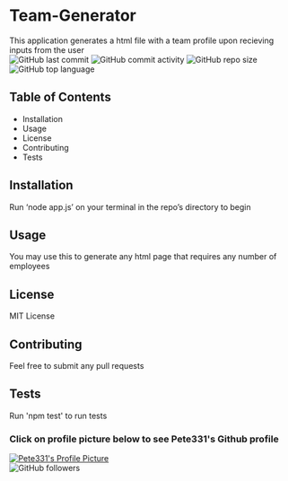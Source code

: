 # Team-Generator

This application generates a html file with a team profile upon recieving inputs from the user  
![GitHub last commit](https://img.shields.io/github/last-commit/Pete331/Team-Generator)
![GitHub commit activity](https://img.shields.io/github/commit-activity/y/Pete331/Team-Generator)
![GitHub repo size](https://img.shields.io/github/repo-size/Pete331/Team-Generator)
![GitHub top language](https://img.shields.io/github/languages/top/Pete331/Team-Generator)  
## Table of Contents
- Installation
- Usage
- License
- Contributing
- Tests

## Installation
Run ‘node app.js’ on your terminal in the repo’s directory to begin
## Usage
You may use this to generate any html page that requires any number of employees
## License
MIT License
## Contributing
Feel free to submit any pull requests
## Tests
Run 'npm test' to run tests

### Click on profile picture below to see Pete331's Github profile
[![Pete331's Profile Picture](https://avatars2.githubusercontent.com/u/53825841?v=4&s=200 "Created by Pete331")](https://github.com/Pete331)  
![GitHub followers](https://img.shields.io/github/followers/Pete331?style=social)  

